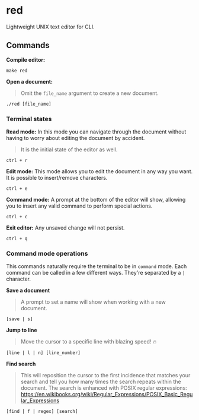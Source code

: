 # red
Lightweight UNIX text editor for CLI.

## Commands

**Compile editor:**
```
make red
```

**Open a document:**
> Omit the `file_name` argument to create a new document.
```
./red [file_name]
```

### Terminal states
**Read mode:**
In this mode you can navigate through the document without having to worry about editing
the document by accident.
> It is the initial state of the editor as well.
```
ctrl + r
```

**Edit mode:** This mode allows you to edit the document in any way you want. It is possible
to insert/remove characters.
```
ctrl + e
```

**Command mode:** A prompt at the bottom of the editor will show, allowing you to insert any
valid command to perform special actions.
```
ctrl + c
```

**Exit editor:** Any unsaved change will not persist.
```
ctrl + q
```

### Command mode operations
This commands naturally require the terminal to be in `command` mode. Each command can be called
in a few different ways. They're separated by a `|` character.

**Save a document**
> A prompt to set a name will show when working with a new document.
```
[save | s]
```

**Jump to line**
> Move the cursor to a specific line with blazing speed! 🔥
```
[line | l | n] [line_number]
```

**Find search**
> This will reposition the cursor to the first incidence that matches your search and tell you how
> many times the search repeats within the document.
> The search is enhanced with POSIX regular expressions: 
> https://en.wikibooks.org/wiki/Regular_Expressions/POSIX_Basic_Regular_Expressions
```
[find | f | regex] [search]
```